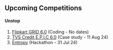 ## Upcoming Competitions

#### Unstop
1. [Flipkart GRID 6.0](https://unstop.com/hackathons/flipkart-grid-60-information-security-challenge-flipkart-grid-60-flipkart-1024250) (Coding - No dates)
2. [TVS Credit E.P.I.C 6.0](https://unstop.com/competitions/tvs-credit-epic-60-analytics-challenge-epic-season-6-tvs-credit-1067484) (Case study - 11 Aug 24)
3. [Entropy](https://unstop.com/hackathons/entropy-vellore-institute-of-technology-chennai-1070223) (Hackathon - 31 Jul 24)
